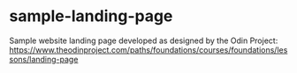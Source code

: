 # sample-landing-page
Sample website landing page developed as designed by the Odin Project: https://www.theodinproject.com/paths/foundations/courses/foundations/lessons/landing-page
